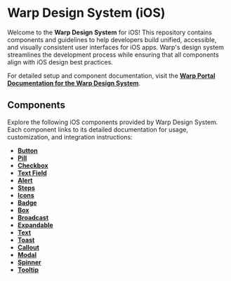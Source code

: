 
# Warp Design System (iOS)

Welcome to the **Warp Design System** for iOS! This repository contains components and guidelines to help developers build unified, accessible, and visually consistent user interfaces for iOS apps. Warp's design system streamlines the development process while ensuring that all components align with iOS design best practices.

For detailed setup and component documentation, visit the **[Warp Portal Documentation for the Warp Design System](https://warp-ds.github.io/tech-docs/getting-started/ios/)**.

## Components

Explore the following iOS components provided by Warp Design System. Each component links to its detailed documentation for usage, customization, and integration instructions:

- **[Button](https://warp-ds.github.io/tech-docs/components/buttons/)**  
- **[Pill](https://warp-ds.github.io/tech-docs/components/pill/)**  
- **[Checkbox](https://warp-ds.github.io/tech-docs/components/checkbox/)**  
- **[Text Field](https://warp-ds.github.io/tech-docs/components/textfield/)**  
- **[Alert](https://warp-ds.github.io/tech-docs/components/alert/)**  
- **[Steps](https://warp-ds.github.io/tech-docs/components/steps/)**  
- **[Icons](https://warp-ds.github.io/tech-docs/components/icons/)**  
- **[Badge](https://warp-ds.github.io/tech-docs/components/badge/)**  
- **[Box](https://warp-ds.github.io/tech-docs/components/box/)**  
- **[Broadcast](https://warp-ds.github.io/tech-docs/components/broadcast/)**  
- **[Expandable](https://warp-ds.github.io/tech-docs/components/expandable/)**  
- **[Text](https://warp-ds.github.io/tech-docs/components/text/)**  
- **[Toast](https://warp-ds.github.io/tech-docs/components/toast/)**  
- **[Callout](https://warp-ds.github.io/tech-docs/components/callout/)**  
- **[Modal](https://warp-ds.github.io/tech-docs/components/modal/)**  
- **[Spinner](https://warp-ds.github.io/tech-docs/components/spinner/)**  
- **[Tooltip](https://warp-ds.github.io/tech-docs/components/tooltip/)**  


